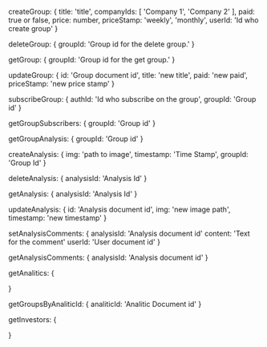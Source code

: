 createGroup:
{
  title: 'title',
  companyIds: [ 'Company 1', 'Company 2' ],
  paid: true or false,
  price: number,
  priceStamp: 'weekly', 'monthly',
  userId: 'Id who create group'
}

deleteGroup:
{
  groupId: 'Group id for the delete group.'
}

getGroup:
{
  groupId: 'Group id for the get group.'
}

updateGroup:
{
  id: 'Group document id',
  title: 'new title',
  paid: 'new paid',
  priceStamp: 'new price stamp'
}

subscribeGroup:
{
  authId: 'Id who subscribe on the group',
  groupId: 'Group id'
}

getGroupSubscribers:
{
  groupId: 'Group id'
}

getGroupAnalysis:
{
  groupId: 'Group id'
}

createAnalysis:
{
  img: 'path to image',
  timestamp: 'Time Stamp',
  groupId: 'Group Id'
}

deleteAnalysis:
{
  analysisId: 'Analysis Id'
}

getAnalysis:
{
  analysisId: 'Analysis Id'
}

updateAnalysis:
{
  id: 'Analysis document id',
  img: 'new image path',
  timestamp: 'new timestamp'
}

setAnalysisComments:
{
  analysisId: 'Analysis document id'
  content: 'Text for the comment'
  userId: 'User document id'
}

getAnalysisComments:
{
  analysisId: 'Analysis document id'
}

getAnalitics:
{

}

getGroupsByAnaliticId:
{
  analiticId: 'Analitic Document id'
}

getInvestors:
{
  
}
